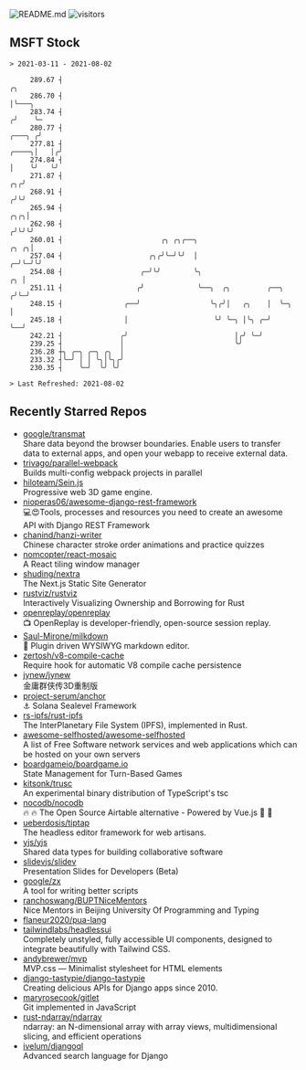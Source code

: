 ![README.md](https://github.com/Gerhut/Gerhut/workflows/README.md/badge.svg)
![visitors](https://visitors.vercel.app/Gerhut/Gerhut?token=8cf69d1f6813d272ef062726b6070c9be4ff72038cfe5a7ded7384a8da65d866)

## MSFT Stock

```
> 2021-03-11 - 2021-08-02

     289.67 ┤                                                                                            ╭╮      
     286.70 ┤                                                                                            │╰───╮  
     283.74 ┤                                                                                           ╭╯    ╰─ 
     280.77 ┤                                                                                    ╭───╮ ╭╯        
     277.81 ┤                                                                              ╭────╮│   │╭╯         
     274.84 ┤                                                                              │    ╰╯   ╰╯          
     271.87 ┤                                                                           ╭╮╭╯                     
     268.91 ┤                                                                          ╭╯╰╯                      
     265.94 ┤                                                                      ╭╮╭╮│                         
     262.98 ┤                                                                     ╭╯╰╯╰╯                         
     260.01 ┤                        ╭╮ ╭╮╭──╮                               ╭╮ ╭╮│                              
     257.04 ┤                     ╭╮╭╯╰─╯╰╯  │                             ╭─╯╰─╯╰╯                              
     254.08 ┤                   ╭─╯╰╯        ╰╮                         ╭╮ │                                     
     251.11 ┤                  ╭╯             ╰──╮  ╭╮         ╭──╮    ╭╯╰─╯                                     
     248.15 ┤               ╭──╯                 ╰╮╭╯│   ╭╮    │  ╰─╮  │                                         
     245.18 ┤               │                     ╰╯ ╰─╮ │╰╮ ╭─╯    ╰──╯                                         
     242.21 ┤              ╭╯                          │╭╯ ╰─╯                                                   
     239.25 ┤              │                           ╰╯                                                        
     236.28 ┼╮ ╭─╮ ╭─╮ ╭╮  │                                                                                     
     233.32 ┤╰─╯ │ │ ╰╮│╰╮╭╯                                                                                     
     230.35 ┤    ╰─╯  ╰╯ ╰╯                                                                                      

> Last Refreshed: 2021-08-02
```

## Recently Starred Repos

- [google/transmat](https://github.com/google/transmat)  
  Share data beyond the browser boundaries. Enable users to transfer data to external apps, and open your webapp to receive external data.
- [trivago/parallel-webpack](https://github.com/trivago/parallel-webpack)  
  Builds multi-config webpack projects in parallel
- [hiloteam/Sein.js](https://github.com/hiloteam/Sein.js)  
  Progressive web 3D game engine.
- [nioperas06/awesome-django-rest-framework](https://github.com/nioperas06/awesome-django-rest-framework)  
   💻😍Tools, processes and resources you need to create an awesome API with Django REST Framework
- [chanind/hanzi-writer](https://github.com/chanind/hanzi-writer)  
  Chinese character stroke order animations and practice quizzes
- [nomcopter/react-mosaic](https://github.com/nomcopter/react-mosaic)  
  A React tiling window manager
- [shuding/nextra](https://github.com/shuding/nextra)  
  The Next.js Static Site Generator
- [rustviz/rustviz](https://github.com/rustviz/rustviz)  
  Interactively Visualizing Ownership and Borrowing for Rust
- [openreplay/openreplay](https://github.com/openreplay/openreplay)  
  :tv: OpenReplay is developer-friendly, open-source session replay.
- [Saul-Mirone/milkdown](https://github.com/Saul-Mirone/milkdown)  
  🍼 Plugin driven WYSIWYG  markdown editor.
- [zertosh/v8-compile-cache](https://github.com/zertosh/v8-compile-cache)  
  Require hook for automatic V8 compile cache persistence
- [jynew/jynew](https://github.com/jynew/jynew)  
  金庸群侠传3D重制版
- [project-serum/anchor](https://github.com/project-serum/anchor)  
  ⚓ Solana Sealevel Framework
- [rs-ipfs/rust-ipfs](https://github.com/rs-ipfs/rust-ipfs)  
  The InterPlanetary File System (IPFS), implemented in Rust.
- [awesome-selfhosted/awesome-selfhosted](https://github.com/awesome-selfhosted/awesome-selfhosted)  
  A list of Free Software network services and web applications which can be hosted on your own servers
- [boardgameio/boardgame.io](https://github.com/boardgameio/boardgame.io)  
  State Management for Turn-Based Games
- [kitsonk/trusc](https://github.com/kitsonk/trusc)  
  An experimental binary distribution of TypeScript's tsc
- [nocodb/nocodb](https://github.com/nocodb/nocodb)  
  🔥 🔥  The Open Source Airtable alternative  - Powered by Vue.js 🚀 🚀  
- [ueberdosis/tiptap](https://github.com/ueberdosis/tiptap)  
  The headless editor framework for web artisans.
- [yjs/yjs](https://github.com/yjs/yjs)  
  Shared data types for building collaborative software
- [slidevjs/slidev](https://github.com/slidevjs/slidev)  
  Presentation Slides for Developers (Beta)
- [google/zx](https://github.com/google/zx)  
  A tool for writing better scripts
- [ranchoswang/BUPTNiceMentors](https://github.com/ranchoswang/BUPTNiceMentors)  
  Nice Mentors in Beijing University Of Programming and Typing 
- [flaneur2020/pua-lang](https://github.com/flaneur2020/pua-lang)  
- [tailwindlabs/headlessui](https://github.com/tailwindlabs/headlessui)  
  Completely unstyled, fully accessible UI components, designed to integrate beautifully with Tailwind CSS.
- [andybrewer/mvp](https://github.com/andybrewer/mvp)  
  MVP.css — Minimalist stylesheet for HTML elements
- [django-tastypie/django-tastypie](https://github.com/django-tastypie/django-tastypie)  
  Creating delicious APIs for Django apps since 2010.
- [maryrosecook/gitlet](https://github.com/maryrosecook/gitlet)  
  Git implemented in JavaScript
- [rust-ndarray/ndarray](https://github.com/rust-ndarray/ndarray)  
  ndarray: an N-dimensional array with array views, multidimensional slicing, and efficient operations
- [ivelum/djangoql](https://github.com/ivelum/djangoql)  
  Advanced search language for Django
